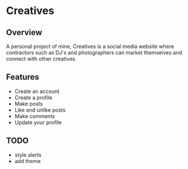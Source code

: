 # Creatives

## Overview

A personal project of mine, Creatives is a social media website where contractors such as DJ's and photographers can market themselves and connect with other creatives.

## Features

- Create an account
- Create a profile
- Make posts
- Like and unlike posts
- Make comments
- Update your profile

## TODO

- style alerts
- add theme
